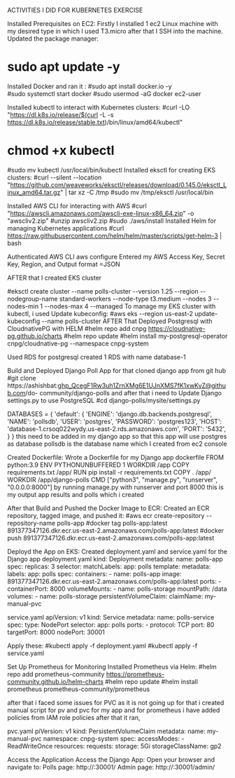 ACTIVITIES I DID FOR KUBERNETES EXERCISE

Installed Prerequisites on EC2:
Firstly I installed 1 ec2  Linux machine with my desired type in which I used T3.micro after that I SSH into the machine.
Updated the package manager:
# sudo apt update -y
Installed Docker and ran it :
#sudo apt install docker.io -y   
#sudo systemctl start docker
#sudo usermod -aG docker ec2-user

Installed kubectl to interact with Kubernetes clusters:
#curl -LO "https://dl.k8s.io/release/$(curl -L -s https://dl.k8s.io/release/stable.txt)/bin/linux/amd64/kubectl"
# chmod +x kubectl
#sudo mv kubectl /usr/local/bin/kubectl
Installed eksctl for creating EKS clusters:
#curl --silent --location "https://github.com/weaveworks/eksctl/releases/download/0.145.0/eksctl_Linux_amd64.tar.gz" | tar xz -C /tmp
#sudo mv /tmp/eksctl /usr/local/bin

Installed AWS CLI for interacting with AWS
#curl "https://awscli.amazonaws.com/awscli-exe-linux-x86_64.zip" -o "awscliv2.zip"
#unzip awscliv2.zip
#sudo ./aws/install
Installed Helm for managing Kubernetes applications
#curl https://raw.githubusercontent.com/helm/helm/master/scripts/get-helm-3 | bash

Authenticated AWS CLI 
aws configure
Entered my  AWS Access Key, Secret Key, Region, and Output format =JSON


AFTER that I created EKS cluster 

#eksctl create cluster --name polls-cluster --version 1.25 --region <region> --nodegroup-name standard-workers --node-type t3.medium --nodes 3 --nodes-min 1 --nodes-max 4 --managed
To manage my EKS cluster with kubectl, i used Update kubeconfig: 
#aws eks --region us-east-2 update-kubeconfig --name polls-cluster
AFTER That Deployed Postgresql with CloudnativePG with HELM
#helm repo add cnpg https://cloudnative-pg.github.io/charts
#helm repo update
#helm install my-postgresql-operator cnpg/cloudnative-pg --namespace cnpg-system

Used RDS for postgresql
created 1 RDS with name 
database-1


Build and Deployed  Django Poll App
for that cloned django app from git hub 
#git clone https://ashishbat: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@github.com/do-  community/django-polls
and after that i need to Update Django settings.py to use PostgreSQL
#cd django-polls/mysite/settings.py

DATABASES = {
    'default': {
        'ENGINE': 'django.db.backends.postgresql',
        'NAME': 'pollsdb',
        'USER': 'postgres',
        'PASSWORD': 'postgres123',
        'HOST': 'database-1.crsoq022wydy.us-east-2.rds.amazonaws.com',
        'PORT': '5432',
    }
}
this need to be added in my django app so that this app will use postgres as database pollsdb is the database name which I created from ec2 console 

Created Dockerfile: Wrote a Dockerfile for my Django app
dockerfile
FROM python:3.9
ENV PYTHONUNBUFFERED 1
WORKDIR /app
COPY requirements.txt /app/
RUN pip install -r requirements.txt
COPY . /app/
WORKDIR /app/django-polls
CMD ["python3", "manage.py", "runserver", "0.0.0.0:8000"]
by running manage.py with runserver and port 8000 this is my output app results and polls which i created



After that Build and Pushed the Docker Image to ECR: Created an ECR repository, tagged image, and pushed it:
#aws ecr create-repository --repository-name polls-app
#docker tag polls-app:latest 891377347126.dkr.ecr.us-east-2.amazonaws.com/polls-app:latest
#docker push 891377347126.dkr.ecr.us-east-2.amazonaws.com/polls-app:latest

Deployd the App on EKS: Created deployment.yaml and service.yaml for the Django app
deployment.yaml
kind: Deployment
metadata:
  name: polls-app
spec:
  replicas: 3
  selector:
    matchLabels:
      app: polls
  template:
    metadata:
      labels:
        app: polls
    spec:
      containers:
      - name: polls-app
        image: 891377347126.dkr.ecr.us-east-2.amazonaws.com/polls-app:latest
        ports:
        - containerPort: 8000
        volumeMounts:
        - name: polls-storage
          mountPath: /data  
      volumes:
      - name: polls-storage
        persistentVolumeClaim:
          claimName: my-manual-pvc  

service.yaml
apiVersion: v1
kind: Service
metadata:
  name: polls-service
spec:
  type: NodePort
  selector:
    app: polls
  ports:
    - protocol: TCP
      port: 80
      targetPort: 8000
      nodePort: 30001

Apply these:
#kubectl apply -f deployment.yaml
#kubectl apply -f service.yaml

Set Up Prometheus for Monitoring
Installed Prometheus via Helm:
#helm repo add prometheus-community https://prometheus-community.github.io/helm-charts
#helm repo update
#helm install prometheus prometheus-community/prometheus

after that i faced some issues for PVC as it is not going up  for that i created manual script for pv and pvc for my app and for prometheus i have added policies from IAM role policies after that it ran,

pvc.yaml
piVersion: v1
kind: PersistentVolumeClaim
metadata:
  name: my-manual-pvc
  namespace: cnpg-system
spec:
  accessModes:
    - ReadWriteOnce
  resources:
    requests:
      storage: 5Gi
  storageClassName: gp2

Access the Application
Access the Django App: Open your browser and navigate to:
Polls page: http://<EC2-public-ip>:30001/
Admin page: http://<EC2-public-ip>:30001/admin/





